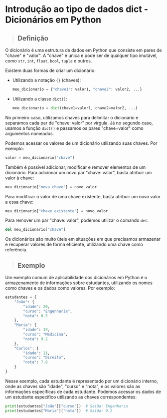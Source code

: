 # Introdução ao tipo de dados dict - Dicionários em Python

> ## **Definição**

O dicionário é uma estrutura de dados em Python que consiste em pares de "chave" e "valor". A "chave" é única e pode ser de qualquer tipo imutável, como `str`, `int`, `float`, `bool`, `tuple` e outros.

Existem duas formas de criar um dicionário:

- Utilizando a notação `{}` (chaves):

  ```python
  meu_dicionario = {"chave1": valor1, "chave2": valor2, ...}
  ```

- Utilizando a classe `dict()`:

  ```python
  meu_dicionario = dict(chave1=valor1, chave2=valor2, ...)
  ```

No primeiro caso, utilizamos chaves para delimitar o dicionário e separamos cada par de "chave: valor" por vírgula. Já no segundo caso, usamos a função `dict()` e passamos os pares "chave=valor" como argumentos nomeados.

Podemos acessar os valores de um dicionário utilizando suas chaves. Por exemplo:

```python
valor = meu_dicionario["chave"]
```

Também é possível adicionar, modificar e remover elementos de um dicionário. Para adicionar um novo par "chave: valor", basta atribuir um valor à chave:

```python
meu_dicionario["nova_chave"] = novo_valor
```

Para modificar o valor de uma chave existente, basta atribuir um novo valor a essa chave:

```python
meu_dicionario["chave_existente"] = novo_valor
```

Para remover um par "chave: valor", podemos utilizar o comando `del`:

```python
del meu_dicionario["chave"]
```

Os dicionários são muito úteis em situações em que precisamos armazenar e recuperar valores de forma eficiente, utilizando uma chave como referência.

> ## **Exemplo**

Um exemplo comum de aplicabilidade dos dicionários em Python é o armazenamento de informações sobre estudantes, utilizando os nomes como chaves e os dados como valores. Por exemplo:

```python
estudantes = {
    "João": {
        "idade": 20,
        "curso": "Engenharia",
        "nota": 8.5
    },
    "Maria": {
        "idade": 19,
        "curso": "Medicina",
        "nota": 9.2
    },
    "Carlos": {
        "idade": 21,
        "curso": "Direito",
        "nota": 7.8
    }
}
```

Nesse exemplo, cada estudante é representado por um dicionário interno, onde as chaves são "idade", "curso" e "nota", e os valores são as informações específicas de cada estudante. Podemos acessar os dados de um estudante específico utilizando as chaves correspondentes:

```python
print(estudantes["João"]["curso"])  # Saída: Engenharia
print(estudantes["Maria"]["nota"])  # Saída: 9.2
```